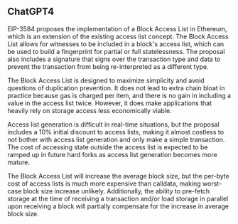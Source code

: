## ChatGPT4

EIP-3584 proposes the implementation of a Block Access List in Ethereum, which is an extension of the existing access list concept. The Block Access List allows for witnesses to be included in a block's access list, which can be used to build a fingerprint for partial or full statelessness. The proposal also includes a signature that signs over the transaction type and data to prevent the transaction from being re-interpreted as a different type. 

The Block Access List is designed to maximize simplicity and avoid questions of duplication prevention. It does not lead to extra chain bloat in practice because gas is charged per item, and there is no gain in including a value in the access list twice. However, it does make applications that heavily rely on storage access less economically viable. 

Access list generation is difficult in real-time situations, but the proposal includes a 10% initial discount to access lists, making it almost costless to not bother with access list generation and only make a simple transaction. The cost of accessing state outside the access list is expected to be ramped up in future hard forks as access list generation becomes more mature. 

The Block Access List will increase the average block size, but the per-byte cost of access lists is much more expensive than calldata, making worst-case block size increase unlikely. Additionally, the ability to pre-fetch storage at the time of receiving a transaction and/or load storage in parallel upon receiving a block will partially compensate for the increase in average block size.
